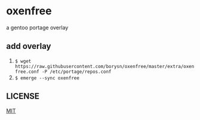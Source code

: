 # oxenfree

a gentoo portage overlay

## add overlay

1. `$ wget https://raw.githubusercontent.com/borysn/oxenfree/master/extra/oxenfree.conf -P /etc/portage/repos.conf`
1. `$ emerge --sync oxenfree`

## LICENSE
[MIT](/LICENSE)
